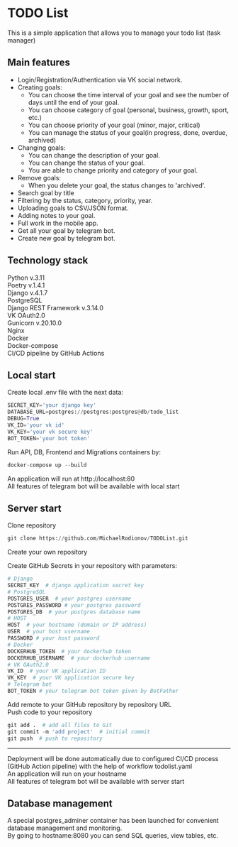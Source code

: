 # TODO List
This is a simple application that allows you to manage your todo list (task manager)
## Main features
* Login/Registration/Authentication via VK social network.
* Creating goals:
    * You can choose the time interval of your goal and see the number of days until the end of your goal.
    * You can choose category of goal (personal, business, growth, sport, etc.)
    * You can choose priority of your goal (minor, major, critical)
    * You can manage the status of your goal(in progress, done, overdue, archived)
* Changing goals:
    * You can change the description of your goal.
    * You can change the status of your goal.
    * You are able to change priority and category of your goal.
* Remove goals:
    * When you delete your goal, the status changes to 'archived'.
* Search goal by title
* Filtering by the status, category, priority, year.
* Uploading goals to CSV/JSON format.
* Adding notes to your goal.
* Full work in the mobile app.
* Get all your goal by telegram bot.
* Create new goal by telegram bot.
## Technology stack   
Python v.3.11   
Poetry v.1.4.1   
Django v.4.1.7   
PostgreSQL   
Django REST Framework v.3.14.0   
VK OAuth2.0   
Gunicorn v.20.10.0   
Nginx   
Docker  
Docker-compose   
CI/CD pipeline by GitHub Actions
## Local start  
Create local .env file with the next data:  
``` python
SECRET_KEY='your django key'
DATABASE_URL=postgres://postgres:postgres@db/todo_list
DEBUG=True
VK_ID='your vk id'
VK_KEY='your vk secure key'
BOT_TOKEN='your bot token'
```
Run API, DB, Frontend and Migrations containers by:
``` python
docker-compose up --build
```
An application will run at http://localhost:80   
All features of telegram bot will be available with local start
## Server start 
Clone repository
``` python
git clone https://github.com/MichaelRodionov/TODOList.git
```
Create your own repository

Create GitHub Secrets in your repository with parameters:
``` python
# Django
SECRET_KEY  # django application secret key
# PostgreSQL
POSTGRES_USER  # your postgres username
POSTGRES_PASSWORD # your postgres password
POSTGRES_DB  # your postgres database name
# HOST
HOST  # your hostname (domain or IP address)
USER  # your host username
PASSWORD # your host password
# Docker
DOCKERHUB_TOKEN  # your dockerhub token
DOCKERHUB_USERNAME  # your dockerhub username
# VK OAuth2.0
VK_ID  # your VK application ID
VK_KEY  # your VK application secure key
# Telegram bot
BOT_TOKEN # your telegram bot token given by BotFather
```
Add remote to your GitHub repository by repository URL   
Push code to your repository
``` python
git add .  # add all files to Git
git commit -m 'add project'  # initial commit
git push  # push to repository
```
---
Deployment will be done automatically due to configured CI/CD process (GitHub Action pipeline) with the help of workflow todolist.yaml   
An application will run on your hostname   
All features of telegram bot will be available with server start
## Database management   
A special postgres_adminer container has been launched for convenient database management and monitoring.  
By going to hostname:8080 you can send SQL queries, view tables, etc.
